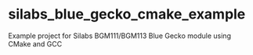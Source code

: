 # silabs_blue_gecko_cmake_example
Example project for Silabs BGM111/BGM113 Blue Gecko module using CMake and GCC
